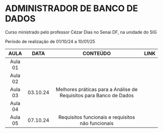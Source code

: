 # ADMINISTRADOR DE BANCO DE DADOS

Curso ministrado pelo professor Cézar Dias no Senai DF, na unidade do SIG

Período de realização de 01/10/24 a 10/01/25

| AULA | DATA | CONTEÚDO | LINK |
| :-: | :-: | :-: | :-: |
| Aula 01 | | | |
| Aula 02 | | | |
| Aula 03 | 03.10.24 | Melhores práticas para a Análise de Requisitos para Banco de Dados | |
| Aula 04 |  | | |
| Aula 05 | 07.10.24 | Requisitos funcionais e requisitos não funcionais | |


